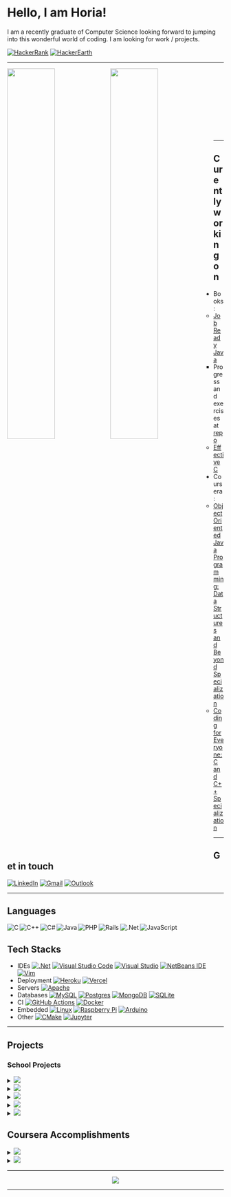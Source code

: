 # Hello, I am Horia!

I am a recently graduate of Computer Science looking forward to jumping into this wonderful world of coding.
I am looking for work / projects.

<a href="https://www.hackerrank.com/doTTs"><img alt="HackerRank" src="https://img.shields.io/badge/-Hackerrank-2EC866?style=for-the-badge&logo=HackerRank&logoColor=white"/></a>
<a href="https://www.hackerearth.com/@horia.c.nuta@"><img alt="HackerEarth" src="https://img.shields.io/badge/HackerEarth-%232C3454.svg?style=for-the-badge&logo=HackerEarth&logoColor=Blue"/></a>

---

<img align="left" width="47%" src="https://github-readme-stats.vercel.app/api?username=dotts-h&show_icons=true&theme=radical" />

<img align="left" width="47%" src="https://github-readme-stats.vercel.app/api/top-langs/?username=dotts-h&layout=compact&theme=radical" /> 

<br /><br /><br /><br /><br /><br /><br /><br /><br />

---

## Curently working on

- Books:
  - [Job Ready Java](https://www.wiley.com/en-us/Job+Ready+Java-p-9781119775645)
    - Progress and exercises at [repo](https://github.com/dotts-h/book__job_ready_java)
  - [Effective C](https://www.amazon.com/Effective-Introduction-Professional-Robert-Seacord/dp/1718501048)
- Coursera:
  - [Object Oriented Java Programming: Data Structures and Beyond Specialization](https://www.coursera.org/specializations/java-object-oriented)
  - [Coding for Everyone: C and C++ Specialization](https://www.coursera.org/specializations/coding-for-everyone?)

---

## Get in touch
<a href="https://www.linkedin.com/in/horia-c-nuta/"><img alt="LinkedIn" src="https://img.shields.io/badge/linkedin-%230077B5.svg?style=for-the-badge&logo=linkedin&logoColor=white"/></a>
<a href="mailto:horia.c.nuta@gmail.com?subject=Hello"><img alt="Gmail" src="https://img.shields.io/badge/Gmail-D14836?style=for-the-badge&logo=gmail&logoColor=white" /></a>
<a href="mailto:n.horia.c@hotmail.com?subject=Hello"><img alt="Outlook" src="https://img.shields.io/badge/Microsoft_Outlook-0078D4?style=for-the-badge&logo=microsoft-outlook&logoColor=white" /></a>

---

## Languages

<img align="left" alt="C" src="https://img.shields.io/badge/c-%2300599C.svg?style=for-the-badge&logo=c&logoColor=white"/>
<img align="left" alt="C++" src="https://img.shields.io/badge/c++-%2300599C.svg?style=for-the-badge&logo=c%2B%2B&logoColor=white"/>
<img align="left" alt="C#" src="https://img.shields.io/badge/c%23-%23239120.svg?style=for-the-badge&logo=c-sharp&logoColor=white"/>
<img align="left" alt="Java" src="https://img.shields.io/badge/java-%23ED8B00.svg?style=for-the-badge&logo=java&logoColor=white"/>
<img align="left" alt="PHP" src="https://img.shields.io/badge/php-%23777BB4.svg?style=for-the-badge&logo=php&logoColor=white"/>
<img align="left" alt="Rails" src="https://img.shields.io/badge/rails-%23CC0000.svg?style=for-the-badge&logo=ruby-on-rails&logoColor=white"/>
<img align="left" alt=".Net" src="https://img.shields.io/badge/.NET-5C2D91?style=for-the-badge&logo=.net&logoColor=white"/>
<img align="left" alt="JavaScript" src="https://img.shields.io/badge/javascript-%23323330.svg?style=for-the-badge&logo=javascript&logoColor=%23F7DF1E"/>

<br />

## Tech Stacks

- IDEs
<a href=""><img alt=".Net" src="https://img.shields.io/badge/.NET-5C2D91?style=for-the-badge&logo=.net&logoColor=white"/></a>
<a href=""><img alt="Visual Studio Code" src="https://img.shields.io/badge/VisualStudioCode-0078d7.svg?style=for-the-badge&logo=visual-studio-code&logoColor=white"/></a>
<a href=""><img alt="Visual Studio" src="https://img.shields.io/badge/VisualStudio-5C2D91.svg?style=for-the-badge&logo=visual-studio&logoColor=white"/></a>
<a href=""><img alt="NetBeans IDE" src="https://img.shields.io/badge/NetBeansIDE-1B6AC6.svg?style=for-the-badge&logo=apache-netbeans-ide&logoColor=white"/></a>
<a href=""><img alt="Vim" src="https://img.shields.io/badge/VIM-%2311AB00.svg?style=for-the-badge&logo=vim&logoColor=white"/></a>
- Deployment
<a href=""><img alt="Heroku" src="https://img.shields.io/badge/heroku-%23430098.svg?style=for-the-badge&logo=heroku&logoColor=white"/></a>
<a href=""><img alt="Vercel" src="https://img.shields.io/badge/vercel-%23000000.svg?style=for-the-badge&logo=vercel&logoColor=white"/></a>
- Servers
<a href=""><img alt="Apache" src="https://img.shields.io/badge/apache-%23D42029.svg?style=for-the-badge&logo=apache&logoColor=white"/></a>
- Databases
<a href=""><img alt="MySQL" src="https://img.shields.io/badge/mysql-%2300f.svg?style=for-the-badge&logo=mysql&logoColor=white"/></a>
<a href=""><img alt="Postgres" src ="https://img.shields.io/badge/postgres-%23316192.svg?style=for-the-badge&logo=postgresql&logoColor=white"/></a>
<a href=""><img alt="MongoDB" src ="https://img.shields.io/badge/MongoDB-%234ea94b.svg?style=for-the-badge&logo=mongodb&logoColor=white"/></a>
<a href=""><img alt="SQLite" src ="https://img.shields.io/badge/sqlite-%2307405e.svg?style=for-the-badge&logo=sqlite&logoColor=white"/></a>
- CI
<a href=""><img alt="GitHub Actions" src="https://img.shields.io/badge/githubactions-%232671E5.svg?style=for-the-badge&logo=githubactions&logoColor=white"/></a>
<a href=""><img alt="Docker" src="https://img.shields.io/badge/docker-%230db7ed.svg?style=for-the-badge&logo=docker&logoColor=white"/></a>
- Embedded
<a href=""><img alt="Linux" src="https://img.shields.io/badge/Linux-FCC624?style=for-the-badge&logo=linux&logoColor=black"></a>
<a href=""><img alt="Raspberry Pi" src="https://img.shields.io/badge/-RaspberryPi-C51A4A?style=for-the-badge&logo=Raspberry-Pi" /></a>
<a href=""><img alt="Arduino" src="https://img.shields.io/badge/-Arduino-00979D?style=for-the-badge&logo=Arduino&logoColor=white"/></a>
- Other
<a href=""><img alt="CMake" src="https://img.shields.io/badge/CMake-%23008FBA.svg?style=for-the-badge&logo=cmake&logoColor=white"/></a>
<a href=""><img alt="Jupyter" src="https://img.shields.io/badge/Jupyter-%23F37626.svg?style=for-the-badge&logo=Jupyter&logoColor=white" /></a>

---

## Projects

### School Projects
<details>
  <summary><a href="https://github.com/dotts-h/School-App"><img src="https://img.shields.io/badge/Java-Chat_App-orange?style=for-the-badge"/></a></summary>
<br>
  <p>This is mostly a chat app. It was created in my the 2nd Semester of my 1st year Computer Science Graduate School for Object Oriented Course Final Assignment. It is written in Java and the following are some of the key technologies i have encountered:</p>
<ul>
  <li>multithreading</li>
  <li>sockets and networking</li>
  <li>password hashing and salting</li>
  <li>event driven programming</li>
  </ul>
</details>

<details>
  <summary>
    <a href="https://github.com/dotts-h/ProjectMV"><img src="https://img.shields.io/badge/C%23_.Net-Client_--_Server_Communication-orange?style=for-the-badge"/></a>
  </summary>
  <br>
  <p>This app was created in the 1st semester of my 2nd year of Computer Science Graduate School for Visual Programming Course Final Assignment. It is written in C# and the following are some of the key technologies i have encountered:</p>
  <ul>
    <li>assemblies</li>
    <li>dynamic runtime loading assemblies</li>
    <li>streams</li>
    <li>compression and decompression</li>
    <li>asymmteric encryption</li>
  </ul>
</details>

<details>
  <summary>
    <a href="https://github.com/dotts-h/data_structures_in_c"><img src="https://img.shields.io/badge/C-Data_Structures-orange?style=for-the-badge"/></a>
  </summary>
  <br>
  <p>These are console apps created in the 2nd semester of my 1st year of Computer Science Graduate School.</p>
  <p>They include: linked list, doubly linked list, stack, queue, binary search tree, expression evaluation via BST. Also, they are using dynamic memory allocation.</p>
  <p>They are full blown console apps which allows interactivity via menus and stdout clear(refresh) and provide different features, depending on the data structure, like: generate ds, add, remove, delete, sort, traverse tree etc.</p>
</details>

<details>
  <summary>
    <a href="https://github.com/dotts-h/sample_app"><img src="https://img.shields.io/badge/Ruby_on_Rails-Website-orange?style=for-the-badge"/></a>
  </summary>
  <br>
  <p>This is an app created during my 2nd year of Computer Science Graduate School. It was built while going through a project driven book on Ruby on Rails at that time. Here are some of the technologies used in it (with more information regarding its features etc. on the repo`s readme):</p>
  <ul>
    <li>REST API</li>
    <li>Test Driven Development (TDD)</li>
    <li>Ajax</li>
    <li>Deployment via Heroku</li>
    <li>PostgreSQL</li>
    <li>Puma Server</li>
  </ul>
</details>

<details>
  <summary>
    <a href="https://github.com/dotts-h/final_web_proj"><img src="https://img.shields.io/badge/PHP-Forum_Website-orange?style=for-the-badge" /></a>
  </summary>
  <br>
  <p>This project is a forum website written in PHP and deployed on Heroku. It includes the following features:</p>
  <ul>
    <li>Single page entry</li>
    <li>Model View Controller (MVC) Pattern</li>
    <li>Object Oriented with PHP 8.0</li>
    <li>Sign In / Out with Session tracking</li>
    <li>MySQL Database</li>
    <li>CRUD API</li>
  </ul>
</details>

## Coursera Accomplishments

<details>
  <summary><a href="https://www.coursera.org/learn/c-for-everyone"><img src="https://img.shields.io/badge/C-C_for_Everyone%3A_Programming_Fundamentals-blue?style=for-the-badge"/></a></summary>
  <br>
  <p>Grade Achieved: 95.90%</p>
  <ul>
    <li>Name: C for Everyone: Programming Fundamentals</li>
    <li>Issuing Organization: Coursera</li>
    <li>Issue Date: July 2021</li>
    <li>Expiration Date: <i>This certification does not expire</i></li>
    <li>Credential: QRJRZGWK8YKB</li>
    <li>Credential URL: https://www.coursera.org/account/accomplishments/certificate/QRJRZGWK8YKB</li>
  </ul>
</details>

<details>
  <summary><a href="https://www.coursera.org/learn/html"><img src="https://img.shields.io/badge/HTML5-Introduction_to_HTML5-blue?style=for-the-badge"/></a></summary>
  <br>
  <p>Grade achieved - 89.66%</p>
  <ul>
    <li>Name: Introduction to HTML5</li>
    <li>Issuing Organization: Coursera</li>
    <li>Issue Date: April 2021</li>
    <li>Expiration Date: <i>This certification does not expire</i></li>
    <li>Credential: PSRPLFZ2XZRV</li>
    <li>Credential URL: https://www.coursera.org/account/accomplishments/certificate/PSRPLFZ2XZRV</li>
  </ul>
</details>

---

<p align="center"><img width="auto" src="http://github-readme-streak-stats.herokuapp.com?user=dotts-h&theme=tokyonight" /></p>

---


